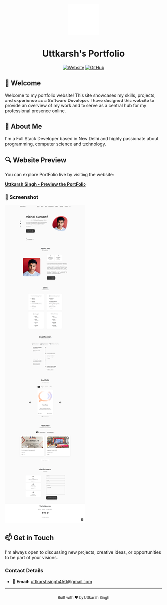 <div align="center">
  <img src="https://github.com/iamvishalrathi/My-PortFolio-Website/blob/main/public/favicon-white.png" alt="Portfolio Logo" width="100" height="100"/>
  
  # Uttkarsh's Portfolio
  
  [![Website](https://img.shields.io/badge/Website-Live-brightgreen)](https://github.com/uttkarsh123-shiv)
  [![GitHub](https://img.shields.io/badge/GitHub-Portfolio-black)](https://github.com/uttkarsh123-shiv/My-portfolio)
</div>

## 👋 Welcome

Welcome to my portfolio website! This site showcases my skills, projects, and experience as a Software Developer. I have designed this website to provide an overview of my work and to serve as a central hub for my professional presence online.

## 🚀 About Me

I'm a Full Stack Developer based in New Delhi and highly passionate about programming, computer science and technology.

## 🔍 Website Preview

You can explore PortFolio live by visiting the website:

[**Uttkarsh Singh - Preview the PortFolio**](https://github.com/uttkarsh123-shiv)

### 📸 Screenshot
![image](https://github.com/iamvishalrathi/My-PortFolio-Website/blob/main/public/live.png)


## 📫 Get in Touch

I'm always open to discussing new projects, creative ideas, or opportunities to be part of your visions.

### Contact Details

- 📧 **Email:** [uttkarshsingh450@gmail.com](mailto:uttkarshsingh450@gmail.com)

---

<div align="center">
  <sub>Built with ❤️ by Uttkarsh Singh</sub>
</div>
